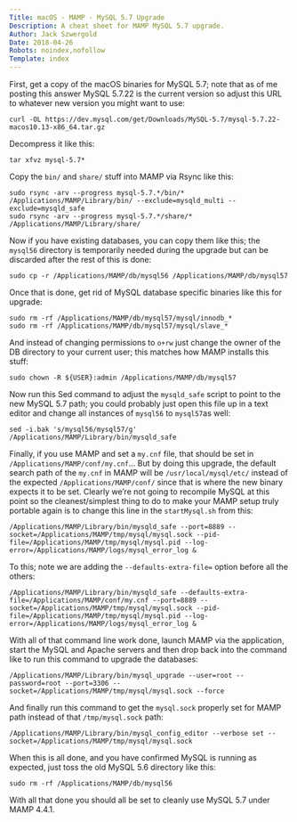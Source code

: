 ```yaml
---
Title: macOS - MAMP - MySQL 5.7 Upgrade
Description: A cheat sheet for MAMP MySQL 5.7 upgrade.
Author: Jack Szwergold
Date: 2018-04-26
Robots: noindex,nofollow
Template: index
---
```


First, get a copy of the macOS binaries for MySQL 5.7; note that as of me posting this answer MySQL 5.7.22 is the current version so adjust this URL to whatever new version you might want to use:

	curl -OL https://dev.mysql.com/get/Downloads/MySQL-5.7/mysql-5.7.22-macos10.13-x86_64.tar.gz

Decompress it like this:

	tar xfvz mysql-5.7*

Copy the `bin/` and `share/` stuff into MAMP via Rsync like this:

	sudo rsync -arv --progress mysql-5.7.*/bin/* /Applications/MAMP/Library/bin/ --exclude=mysqld_multi --exclude=mysqld_safe
	sudo rsync -arv --progress mysql-5.7.*/share/* /Applications/MAMP/Library/share/

Now if you have existing databases, you can copy them like this; the `mysql56` directory is temporarily needed during the upgrade but can be discarded after the rest of this is done:

	sudo cp -r /Applications/MAMP/db/mysql56 /Applications/MAMP/db/mysql57

Once that is done, get rid of MySQL database specific binaries like this for upgrade:

	sudo rm -rf /Applications/MAMP/db/mysql57/mysql/innodb_*
	sudo rm -rf /Applications/MAMP/db/mysql57/mysql/slave_*

And instead of changing permissions to `o+rw` just change the owner of the DB directory to your current user; this matches how MAMP installs this stuff:

	sudo chown -R ${USER}:admin /Applications/MAMP/db/mysql57

Now run this Sed command to adjust the `mysqld_safe` script to point to the new MySQL 5.7 path; you could probably just open this file up in a text editor and change all instances of `mysql56` to `mysql57`as well:

	sed -i.bak 's/mysql56/mysql57/g' /Applications/MAMP/Library/bin/mysqld_safe

Finally, if you use MAMP and set a `my.cnf` file, that should be set in `/Applications/MAMP/conf/my.cnf`… But by doing this upgrade, the default search path of the `my.cnf` in MAMP will be `/usr/local/mysql/etc/` instead of the expected `/Applications/MAMP/conf/` since that is where the new binary expects it to be set. Clearly we’re not going to recompile MySQL at this point so the cleanest/simplest thing to do to make your MAMP setup truly portable again is to change this line in the `startMysql.sh` from this:

    /Applications/MAMP/Library/bin/mysqld_safe --port=8889 --socket=/Applications/MAMP/tmp/mysql/mysql.sock --pid-file=/Applications/MAMP/tmp/mysql/mysql.pid --log-error=/Applications/MAMP/logs/mysql_error_log &

To this; note we are adding the `--defaults-extra-file=` option before all the others:

    /Applications/MAMP/Library/bin/mysqld_safe --defaults-extra-file=/Applications/MAMP/conf/my.cnf --port=8889 --socket=/Applications/MAMP/tmp/mysql/mysql.sock --pid-file=/Applications/MAMP/tmp/mysql/mysql.pid --log-error=/Applications/MAMP/logs/mysql_error_log &

With all of that command line work done, launch MAMP via the application, start the MySQL and Apache servers and then drop back into the command like to run this command to upgrade the databases:
	
	/Applications/MAMP/Library/bin/mysql_upgrade --user=root --password=root --port=3306 --socket=/Applications/MAMP/tmp/mysql/mysql.sock --force

And finally run this command to get the `mysql.sock` properly set for MAMP path instead of that `/tmp/mysql.sock` path:

	/Applications/MAMP/Library/bin/mysql_config_editor --verbose set --socket=/Applications/MAMP/tmp/mysql/mysql.sock

When this is all done, and you have confirmed MySQL is running as expected, just toss the old MySQL 5.6 directory like this:

	sudo rm -rf /Applications/MAMP/db/mysql56

With all that done you should all be set to cleanly use MySQL 5.7 under MAMP 4.4.1.
